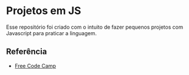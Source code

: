 
# Projetos em JS

Esse repositório foi criado com o intuito de fazer pequenos projetos com Javascript para praticar a linguagem.


## Referência

 - [Free Code Camp](https://www.freecodecamp.org/portuguese/news/40-projetos-em-javascript-para-iniciantes-ideias-simples-para-comecar-a-programar-em-js/)

